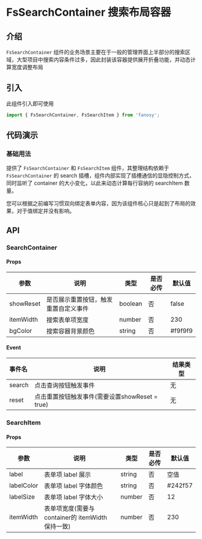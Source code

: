 # FsSearchContainer 搜索布局容器

## 介绍

`FsSearchContainer` 组件的业务场景主要在于一般的管理界面上半部分的搜索区域，大型项目中搜索内容条件过多，因此封装该容器提供展开折叠功能，并动态计算宽度调整布局

## 引入

此组件引入即可使用

```typescript
import { FsSearchContainer, FsSearchItem } from 'fanosy';
```

## 代码演示

### 基础用法

提供了 `FsSearchContainer` 和 `FsSearchItem` 组件，其整理结构依赖于 `FsSearchContainer` 的 search 插槽，组件内部实现了插槽通信的显隐控制方式，同时监听了 container 的大小变化，以此来动态计算每行容纳的 searchItem 数量。

您可以根据之前编写习惯双向绑定表单内容，因为该组件核心只是起到了布局的效果，对于值绑定并没有影响。

<CodeShow>
  <template #source>
    <ClientOnly>
      <fs-search-container-show />
    </ClientOnly>
  </template>
  <template #meta>

@[code vue{}](../.vuepress/components/fs-search-container-show.vue)

  </template>
</CodeShow>

## API

### SearchContainer

#### Props

| 参数      | 说明                                 | 类型    | 是否必传 | 默认值  |
| --------- | ------------------------------------ | ------- | -------- | ------- |
| showReset | 是否展示重置按钮，触发重置自定义事件 | boolean | 否       | false   |
| itemWidth | 搜索表单项宽度                       | number  | 否       | 230     |
| bgColor   | 搜索容器背景颜色                     | string  | 否       | #f9f9f9 |

#### Event

| 事件名 | 说明                                           | 结果类型 |
| :----- | ---------------------------------------------- | -------- |
| search | 点击查询按钮触发事件                           | 无       |
| reset  | 点击重置按钮触发事件(需要设置showReset = true) | 无       |



### SearchItem

#### Props

| 参数       | 说明                                             | 类型   | 是否必传 | 默认值  |
| ---------- | ------------------------------------------------ | ------ | -------- | ------- |
| label      | 表单项 label 展示                                | string | 否       | 空值    |
| labelColor | 表单项 label 字体颜色                            | string | 否       | #242f57 |
| labelSize  | 表单项 label 字体大小                            | number | 否       | 12      |
| itemWidth  | 表单项宽度(需要与container的 itemWidth 保持一致) | number | 否       | 230     |


